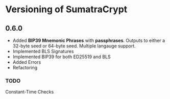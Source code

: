 # Versioning of SumatraCrypt

## 0.6.0

- Added **BIP39 Mnemonic Phrases** with **passphrases**. Outputs to either a 32-byte seed or 64-byte seed. Multiple langauge support.
- Implemented BLS Signatures
- Implemented BIP39 for both ED25519 and BLS
- Added Errors
- Refactoring

### TODO

Constant-Time Checks

